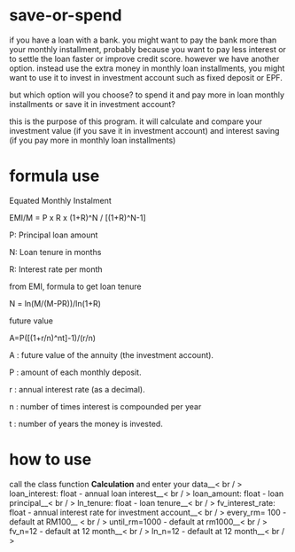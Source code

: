 # save-or-spend
if you have a loan with a bank. you might want to pay the bank more than your monthly installment, probably because you want to pay less interest or to settle the loan faster or improve credit score. however we have another option. instead use the extra money in monthly loan installments, you might want to use it to invest in investment account such as fixed deposit or EPF. 

but which option will you choose? to spend it and pay more in loan monthly installments or save it in investment account? 

this is the purpose of this program. it will calculate and compare your investment value (if you save it in investment account) and interest saving (if you pay more in monthly loan installments) 

# formula use
Equated Monthly Instalment

EMI/M = P x R x (1+R)^N / [(1+R)^N-1]

P: Principal loan amount 

N: Loan tenure in months 

R: Interest rate per month

from EMI, formula to get loan tenure

N = ln(M/(M-PR))/ln(1+R)

future value

A=P([(1+r/n)^nt]-1)/(r/n)

A : future value of the annuity (the investment account).

P : amount of each monthly deposit.

r : annual interest rate (as a decimal).

n : number of times interest is compounded per year 

t : number of years the money is invested.

# how to use
call the class function **Calculation** and enter your data__< br / >
loan_interest: float - annual loan interest__< br / >
loan_amount: float  - loan principal__< br / >
ln_tenure: float - loan tenure__< br / >
fv_interest_rate: float - annual interest rate for investment account__< br / >
every_rm= 100 - default at RM100__ < br / >
until_rm=1000 - default at rm1000__< br / >
fv_n=12 - default at 12 month__< br / >
ln_n=12 - default at 12 month__< br / >
